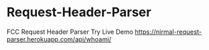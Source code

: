 # Request-Header-Parser
FCC Request Header Parser
Try Live Demo https://nirmal-request-parser.herokuapp.com/api/whoami/
